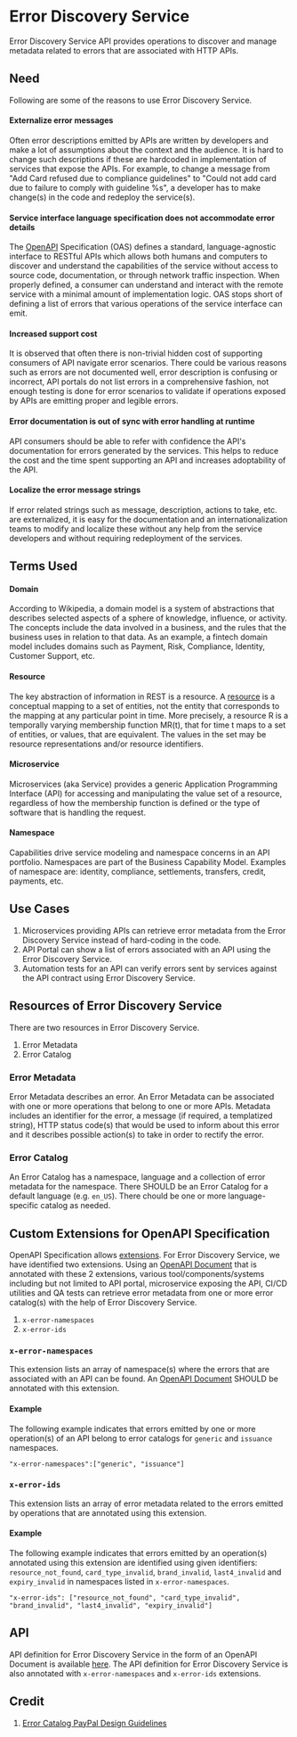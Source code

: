 # Error Discovery Service

Error Discovery Service API provides operations to discover and manage metadata related to errors that are associated with HTTP APIs. 

## Need

Following are some of the reasons to use Error Discovery Service.

#### Externalize error messages

Often error descriptions emitted by APIs are written by developers and make a lot of assumptions about the context and the audience. It is hard to change such descriptions if these are hardcoded in implementation of services that expose the APIs. For example, to change a message from "Add Card refused due to compliance guidelines" to "Could not add card due to failure to comply with guideline %s", a developer has to make change(s) in the code and redeploy the service(s).

#### Service interface language specification does not accommodate error details 

The [OpenAPI](https://swagger.io/specification/) Specification (OAS) defines a standard, language-agnostic interface to RESTful APIs which allows both humans and computers to discover and understand the capabilities of the service without access to source code, documentation, or through network traffic inspection. When properly defined, a consumer can understand and interact with the remote service with a minimal amount of implementation logic. OAS stops short of defining a list of errors that various operations of the service interface can emit.

#### Increased support cost

It is observed that often there is non-trivial hidden cost of supporting consumers of API navigate error scenarios. There could be various reasons such as errors are not documented well, error description is confusing or incorrect, API portals do not list errors in a comprehensive fashion, not enough testing is done for error scenarios to validate if operations exposed by APIs are emitting proper and legible errors.

#### Error documentation is out of sync with error handling at runtime

API consumers should be able to refer with confidence the API's documentation for errors generated by the services. This helps to reduce the cost and the time spent supporting an API and increases adoptability of the API.

#### Localize the error message strings 
If error related strings such as message, description, actions to take, etc. are externalized, it is easy for the documentation and an internationalization teams to modify and localize these without any help from the service developers and without requiring redeployment of the services.

## Terms Used


#### Domain
According to Wikipedia, a domain model is a system of abstractions that describes selected aspects of a sphere of knowledge, influence, or activity. The concepts include the data involved in a business, and the rules that the business uses in relation to that data. As an example, a fintech domain model includes domains such as Payment, Risk, Compliance, Identity, Customer Support, etc.

#### Resource

The key abstraction of information in REST is a resource. A [resource](https://github.com/paypal/api-standards/blob/master/api-style-guide.md#resource) is a conceptual mapping to a set of entities, not the entity that corresponds to the mapping at any particular point in time. More precisely, a resource R is a temporally varying membership function MR(t), that for time t maps to a set of entities, or values, that are equivalent. The values in the set may be resource representations and/or resource identifiers.

#### Microservice 
Microservices (aka Service) provides a generic Application Programming Interface (API) for accessing and manipulating the value set of a resource, regardless of how the membership function is defined or the type of software that is handling the request.

#### Namespace

Capabilities drive service modeling and namespace concerns in an API portfolio. Namespaces are part of the Business Capability Model. Examples of namespace are: identity, compliance, settlements, transfers, credit, payments, etc.


## Use Cases


1. Microservices providing APIs can retrieve error metadata from the Error Discovery Service instead of hard-coding in the code.
2. API Portal can show a list of errors associated with an API using the Error Discovery Service.
3. Automation tests for an API can verify errors sent by services against the API contract using Error Discovery Service.

## Resources of Error Discovery Service

There are two resources in Error Discovery Service.

1. Error Metadata
2. Error Catalog

### Error Metadata

Error Metadata describes an error. An Error Metadata can be associated with one or more operations that belong to one or more APIs. Metadata includes an identifier for the error, a message (if required, a templatized string), HTTP status code(s) that would be used to inform about this error and it describes possible action(s) to take in order to rectify the error.

### Error Catalog
An Error Catalog has a namespace, language and a collection of error metadata for the namespace. There SHOULD be an Error Catalog for a default language (e.g. `en_US`). There chould be one or more language-specific catalog as needed.

## Custom Extensions for OpenAPI Specification

OpenAPI Specification allows [extensions](https://swagger.io/specification/#specification-extensions). For Error Discovery Service, we have identified two extensions. Using an [OpenAPI Document](https://swagger.io/specification/#definitions) that is annotated with these 2 extensions, various tool/components/systems including but not limited to API portal, microservice exposing the API, CI/CD utilities and QA tests can retrieve error metadata from one or more error catalog(s) with the help of Error Discovery Service. 

1. `x-error-namespaces`
2. `x-error-ids`

### `x-error-namespaces`

This extension lists an array of namespace(s) where the errors that are associated with an API can be found. An [OpenAPI Document](https://swagger.io/specification/#definitions) SHOULD be annotated with this extension.

#### Example

The following example indicates that errors emitted by one or more operation(s) of an API belong to error catalogs for `generic` and `issuance` namespaces.

```
"x-error-namespaces":["generic", "issuance"]
```


### `x-error-ids`

This extension lists an array of error metadata related to the errors emitted by operations that are annotated using this extension. 

#### Example

The following example indicates that errors emitted by an operation(s) annotated using this extension are identified using given identifiers: `resource_not_found`, `card_type_invalid`, `brand_invalid`, `last4_invalid` and `expiry_invalid` in namespaces listed in `x-error-namespaces`.

```
"x-error-ids": ["resource_not_found", "card_type_invalid", "brand_invalid", "last4_invalid", "expiry_invalid"]
```

## API

API definition for Error Discovery Service in the form of an OpenAPI Document is available [here](error_discovery_service.json). The API definition for Error Discovery Service is also annotated with `x-error-namespaces` and `x-error-ids` extensions.

## Credit
1. [Error Catalog PayPal Design Guidelines](https://github.com/paypal/api-standards/blob/master/api-style-guide.md#error-catalog)
